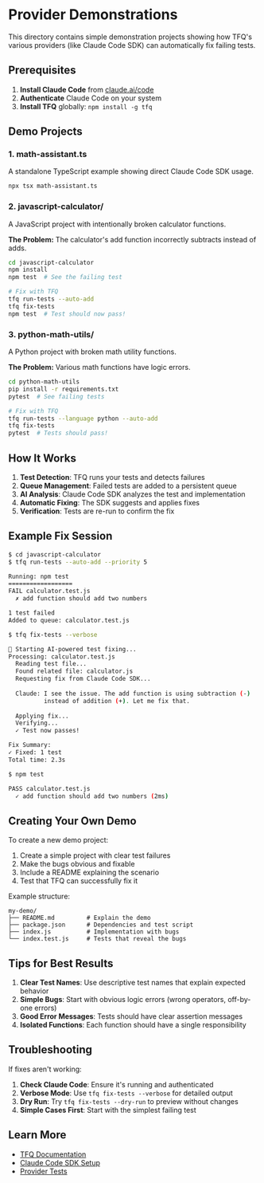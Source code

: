 # Provider Demonstrations

This directory contains simple demonstration projects showing how TFQ's various providers (like Claude Code SDK) can automatically fix failing tests.

## Prerequisites

1. **Install Claude Code** from [claude.ai/code](https://claude.ai/code)
2. **Authenticate** Claude Code on your system
3. **Install TFQ** globally: `npm install -g tfq`

## Demo Projects

### 1. math-assistant.ts
A standalone TypeScript example showing direct Claude Code SDK usage.

```bash
npx tsx math-assistant.ts
```

### 2. javascript-calculator/
A JavaScript project with intentionally broken calculator functions.

**The Problem:** The calculator's add function incorrectly subtracts instead of adds.

```bash
cd javascript-calculator
npm install
npm test  # See the failing test

# Fix with TFQ
tfq run-tests --auto-add
tfq fix-tests
npm test  # Test should now pass!
```

### 3. python-math-utils/
A Python project with broken math utility functions.

**The Problem:** Various math functions have logic errors.

```bash
cd python-math-utils
pip install -r requirements.txt
pytest  # See failing tests

# Fix with TFQ
tfq run-tests --language python --auto-add
tfq fix-tests
pytest  # Tests should pass!
```

## How It Works

1. **Test Detection**: TFQ runs your tests and detects failures
2. **Queue Management**: Failed tests are added to a persistent queue
3. **AI Analysis**: Claude Code SDK analyzes the test and implementation
4. **Automatic Fixing**: The SDK suggests and applies fixes
5. **Verification**: Tests are re-run to confirm the fix

## Example Fix Session

```bash
$ cd javascript-calculator
$ tfq run-tests --auto-add --priority 5

Running: npm test
==================
FAIL calculator.test.js
  ✗ add function should add two numbers

1 test failed
Added to queue: calculator.test.js

$ tfq fix-tests --verbose

🤖 Starting AI-powered test fixing...
Processing: calculator.test.js
  Reading test file...
  Found related file: calculator.js
  Requesting fix from Claude Code SDK...
  
  Claude: I see the issue. The add function is using subtraction (-) 
          instead of addition (+). Let me fix that.
  
  Applying fix...
  Verifying...
  ✓ Test now passes!

Fix Summary:
✓ Fixed: 1 test
Total time: 2.3s

$ npm test

PASS calculator.test.js
  ✓ add function should add two numbers (2ms)
```

## Creating Your Own Demo

To create a new demo project:

1. Create a simple project with clear test failures
2. Make the bugs obvious and fixable
3. Include a README explaining the scenario
4. Test that TFQ can successfully fix it

Example structure:
```
my-demo/
├── README.md         # Explain the demo
├── package.json      # Dependencies and test script
├── index.js          # Implementation with bugs
└── index.test.js     # Tests that reveal the bugs
```

## Tips for Best Results

1. **Clear Test Names**: Use descriptive test names that explain expected behavior
2. **Simple Bugs**: Start with obvious logic errors (wrong operators, off-by-one errors)
3. **Good Error Messages**: Tests should have clear assertion messages
4. **Isolated Functions**: Each function should have a single responsibility

## Troubleshooting

If fixes aren't working:

1. **Check Claude Code**: Ensure it's running and authenticated
2. **Verbose Mode**: Use `tfq fix-tests --verbose` for detailed output
3. **Dry Run**: Try `tfq fix-tests --dry-run` to preview without changes
4. **Simple Cases First**: Start with the simplest failing test

## Learn More

- [TFQ Documentation](../../README.md)
- [Claude Code SDK Setup](../../docs/CLAUDE_CODE_SETUP.md)
- [Provider Tests](../../tests/providers/)